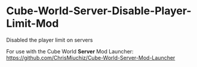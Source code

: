 # Cube-World-Server-Disable-Player-Limit-Mod
Disabled the player limit on servers

For use with the Cube World **Server** Mod Launcher: https://github.com/ChrisMiuchiz/Cube-World-Server-Mod-Launcher
